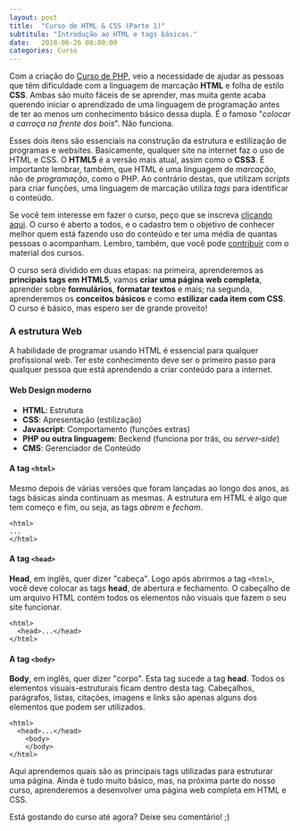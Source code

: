 ```yaml
---
layout: post
title:  "Curso de HTML & CSS (Parte 1)"
subtitulo: "Introdução ao HTML e tags básicas."
date:   2018-06-26 08:00:00
categories: Curso
---
```


Com a criação do [Curso de PHP](https://envolte.github.io/Curso-PHP.html), veio a necessidade de ajudar as pessoas que têm dificuldade com a linguagem de marcação **HTML** e folha de estilo **CSS**. Ambas são muito fáceis de se aprender, mas muita gente acaba querendo iniciar o aprendizado de uma linguagem de programação antes de ter ao menos um conhecimento básico dessa dupla. É o famoso "*colocar a carroça na frente dos bois*". Não funciona.

Esses dois itens são essenciais na construção da estrutura e estilização de programas e websites. Basicamente, qualquer site na internet faz o uso de HTML e CSS. O **HTML5** é a versão mais atual, assim como o **CSS3**. É importante lembrar, também, que HTML é uma linguagem de *marcação*, não de *programação*, como o PHP. Ao contrário destas, que utilizam *scripts* para criar funções, uma linguagem de marcação utiliza *tags* para identificar o conteúdo.

Se você tem interesse em fazer o curso, peço que se inscreva [clicando aqui](https://envolte.github.io/Curso-HTML-CSS.html). O curso é aberto a todos, e o cadastro tem o objetivo de conhecer melhor quem está fazendo uso do conteúdo e ter uma média de quantas pessoas o acompanham. Lembro, também, que você pode [contribuir](https://envolte.github.io/Curso-HTML-CSS.html) com o material dos cursos.

O curso será dividido em duas etapas: na primeira, aprenderemos as **principais tags em HTML5**, vamos **criar uma página web completa**, aprender sobre **formulários**, **formatar textos** e mais; na segunda, aprenderemos os **conceitos básicos** e como **estilizar cada item com CSS**. O curso é básico, mas espero ser de grande proveito!

### A estrutura Web
A habilidade de programar usando HTML é essencial para qualquer profissional web. Ter este conhecimento deve ser o primeiro passo para qualquer pessoa que está aprendendo a criar conteúdo para a internet.

#### Web Design moderno

* **HTML**: Estrutura
* **CSS**: Apresentação (estilização)
* **Javascript**: Comportamento (funções extras)
* **PHP ou outra linguagem**: Beckend (funciona por trás, ou *server-side*)
* **CMS**: Gerenciador de Conteúdo

#### A tag ``<html>``

Mesmo depois de várias versões que foram lançadas ao longo dos anos, as tags básicas ainda continuam as mesmas. A estrutura em HTML é algo que tem começo e fim, ou seja, as tags *abrem* e *fecham*.

    <html>
    ...
    </html>

#### A tag ``<head>``
  
**Head**, em inglês, quer dizer "cabeça". Logo após abrirmos a tag ``<html>``, você deve colocar as tags **head**, de abertura e fechamento. O cabeçalho de um arquivo HTML contém todos os elementos não visuais que fazem o seu site funcionar.

    <html>
      <head>...</head>
    </html>
  
#### A tag ``<body>``
  
**Body**, em inglês, quer dizer "corpo". Esta tag sucede a tag **head**. Todos os elementos visuais-estruturais ficam dentro desta tag. Cabeçalhos, parágrafos, listas, citações, imagens e links são apenas alguns dos elementos que podem ser utilizados.
  
    <html>
      <head>...</head>
        <body>
        </body>
    </html>

Aqui aprendemos quais são as principais tags utilizadas para estruturar uma página. Ainda é tudo muito básico, mas, na próxima parte do nosso curso, aprenderemos a desenvolver uma página web completa em HTML e CSS.
  
Está gostando do curso até agora? Deixe seu comentário! ;)
